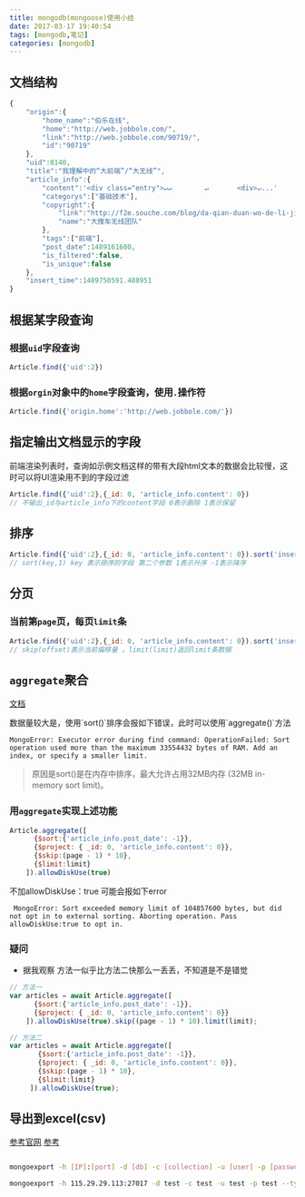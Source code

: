 ```yaml
---
title: mongodb(mongoose)使用小结
date: 2017-03-17 19:40:54
tags: [mongodb,笔记]
categories: [mongodb]
---
```



## 文档结构

```javascript
{
	"origin":{
		"home_name":"伯乐在线",
		"home":"http://web.jobbole.com/",
		"link":"http://web.jobbole.com/90719/",
		"id":"90719"
	},
	"uid":8140,
	"title":"我理解中的“大前端”/“大无线”",
	"article_info":{
		"content":'<div class="entry">↵↵        ↵		<div>↵...'
		"categorys":["基础技术"],
		"copyright":{
			"link":"http://f2e.souche.com/blog/da-qian-duan-wo-de-li-jie/",
			"name":"大搜车无线团队"
		},
		"tags":["前端"],
		"post_date":1489161600,
		"is_filtered":false,
		"is_unique":false
	},
	"insert_time":1489750591.488951
}
```

## 根据某字段查询

### 根据`uid`字段查询

```js
Article.find({'uid':2})
```

### 根据`orgin`对象中的`home`字段查询，使用`.`操作符

```js
Article.find({'origin.home':'http://web.jobbole.com/'})
```

## 指定输出文档显示的字段

<p class="tip">前端渲染列表时，查询如示例文档这样的带有大段html文本的数据会比较慢，这时可以将UI渲染用不到的字段过滤</p>

```js
Article.find({'uid':2},{_id: 0, 'article_info.content': 0})
// 不输出_id与article_info下的content字段 0表示删除 1表示保留
```

<!-- more -->

## 排序

```js
Article.find({'uid':2},{_id: 0, 'article_info.content': 0}).sort('insert_time',-1)
// sort(key,1) key 表示排序的字段 第二个参数 1表示升序 -1表示降序
```

## 分页

### 当前第`page`页，每页`limit`条

```js
Article.find({'uid':2},{_id: 0, 'article_info.content': 0}).sort('insert_time',-1).skip((page - 1) * 10).limit(limit)
// skip(offset)表示当前偏移量 ，limit(limit)返回limit条数据
```

## `aggregate`聚合

[文档](https://docs.mongodb.com/manual/reference/method/db.collection.aggregate/#db.collection.aggregate)

<p class="tip">数据量较大是，使用`sort()`排序会报如下错误，此时可以使用`aggregate()`方法</p>

```
MongoError: Executor error during find command: OperationFailed: Sort operation used more than the maximum 33554432 bytes of RAM. Add an index, or specify a smaller limit.
```

> 原因是sort()是在内存中排序，最大允许占用32MB内存 (32MB in-memory sort limit)。

### 用`aggregate`实现上述功能

```js
Article.aggregate([
      {$sort:{'article_info.post_date': -1}},
      {$project: { _id: 0, 'article_info.content': 0}},
      {$skip:(page - 1) * 10},
      {$limit:limit}
    ]).allowDiskUse(true)
```

<p class="tip">不加allowDiskUse：true 可能会报如下error</p>

```
 MongoError: Sort exceeded memory limit of 104857600 bytes, but did not opt in to external sorting. Aborting operation. Pass allowDiskUse:true to opt in.
```

### 疑问

- 据我观察 方法一似乎比方法二快那么一丢丢，不知道是不是错觉

```js
// 方法一
var articles = await Article.aggregate([
      {$sort:{'article_info.post_date': -1}},
      {$project: { _id: 0, 'article_info.content': 0}}
    ]).allowDiskUse(true).skip((page - 1) * 10).limit(limit);

```

```js
// 方法二
var articles = await Article.aggregate([
	   {$sort:{'article_info.post_date': -1}},
	   {$project: { _id: 0, 'article_info.content': 0}},
	   {$skip:(page - 1) * 10},
	   {$limit:limit}
	 ]).allowDiskUse(true);

```


## 导出到excel(csv)

[参考官网](https://docs.mongodb.com/manual/reference/program/mongoexport/)
[参考](http://www.jb51.net/article/52498.htm)

```bash

mongoexport -h [IP]:[port] -d [db] -c [collection] -u [user] -p [password] --type=csv -f [field1[,field2,field3,...]] > [filename.csv]

mongoexport -h 115.29.29.113:27017 -d test -c test -u test -p test --type=csv -f "code","title","url","budget","date","organization" > filename.csv
```
